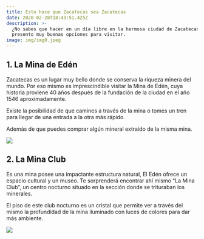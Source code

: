 ```yaml
---
title: Esto hace que Zacatecas sea Zacatecas
date: 2020-02-28T18:43:51.425Z
description: >-
  ¿No sabes que hacer en un día libre en la hermosa ciudad de Zacatecas? Aquí te
  presento muy buenas opciones para visitar.
image: img/img0.jpeg
---
```

## 1. La Mina de Edén

Zacatecas es un lugar muy bello donde se conserva la riqueza minera del mundo. Por eso mismo es imprescindible visitar la Mina de Edén, cuya historia proviene 40 años después de la fundación de la ciudad en el año 1546 aproximadamente.

Existe la posibilidad de que camines a través de la mina o tomes un tren para llegar de una entrada a la otra más rápido.

Además de que puedes comprar algún mineral extraído de la misma mina.

![](img/img2.jpeg)

## 2. La Mina Club

Es una mina posee una impactante estructura natural, El Edén ofrece un espacio cultural y un museo. Te sorprenderá encontrar ahí mismo “La Mina Club”, un centro nocturno situado en la sección donde se trituraban los minerales.

El piso de este club nocturno es un cristal que permite ver a través del mismo la profundidad de la mina iluminado con luces de colores para dar más ambiente.

![](img/img3.jpeg)
